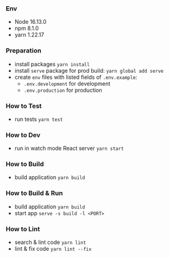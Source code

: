 ### Env

- Node 16.13.0
- npm 8.1.0
- yarn 1.22.17

### Preparation

- install packages `yarn install`
- install `serve` package for prod build: `yarn global add serve`
- create `env` files with listed fields of `.env.example`:
    - `.env.development` for development
    - `.env.production` for production

### How to Test

- run tests `yarn test`

### How to Dev

- run in watch mode React server `yarn start`

### How to Build

- build application `yarn build`

### How to Build & Run

- build application `yarn build`
- start app `serve -s build -l <PORT>`

### How to Lint

- search & lint code `yarn lint`
- lint & fix code `yarn lint --fix`
